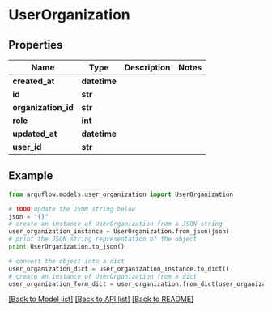 # UserOrganization


## Properties

Name | Type | Description | Notes
------------ | ------------- | ------------- | -------------
**created_at** | **datetime** |  | 
**id** | **str** |  | 
**organization_id** | **str** |  | 
**role** | **int** |  | 
**updated_at** | **datetime** |  | 
**user_id** | **str** |  | 

## Example

```python
from arguflow.models.user_organization import UserOrganization

# TODO update the JSON string below
json = "{}"
# create an instance of UserOrganization from a JSON string
user_organization_instance = UserOrganization.from_json(json)
# print the JSON string representation of the object
print UserOrganization.to_json()

# convert the object into a dict
user_organization_dict = user_organization_instance.to_dict()
# create an instance of UserOrganization from a dict
user_organization_form_dict = user_organization.from_dict(user_organization_dict)
```
[[Back to Model list]](../README.md#documentation-for-models) [[Back to API list]](../README.md#documentation-for-api-endpoints) [[Back to README]](../README.md)


